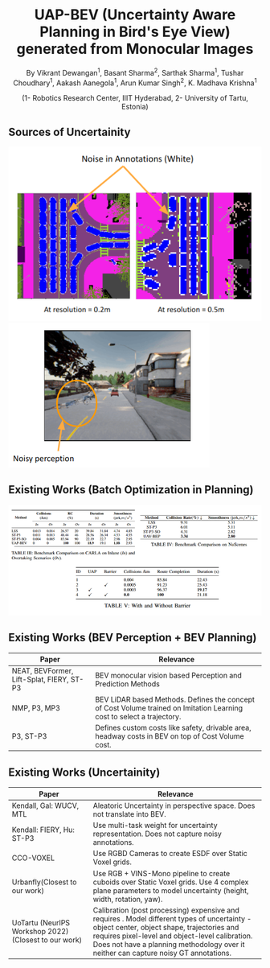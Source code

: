 <h1 align = "center">UAP-BEV (Uncertainty Aware Planning in Bird's Eye View) generated from Monocular Images</h1>


<p align="center">By Vikrant Dewangan<sup>1</sup>, Basant Sharma<sup>2</sup>, Sarthak Sharma<sup>1</sup>, Tushar Choudhary<sup>1</sup>, Aakash Aanegola<sup>1</sup>, 
Arun Kumar Singh<sup>2</sup>, K. Madhava Krishna<sup>1</sup></p>

<p align="center">  (1- Robotics Research Center, IIIT Hyderabad,  2- University of Tartu, Estonia)</p>

[//]: # (Paste images in this section before the table)

## Sources of Uncertainity
![uncertain1](/README/imgs/uncertain1.png)  ![uncertain2](/README/imgs/uncertain2.png)


## Existing Works (Batch Optimization in Planning)

![Tables](/README/imgs/table.png)



## Existing Works (BEV Perception + BEV Planning)

| Paper                  | Relevance                                                |
|------------------------|----------------------------------------------------------|
| NEAT, BEVFormer, Lift-Splat, FIERY, ST-P3 | BEV monocular vision based Perception and Prediction Methods|
| NMP, P3, MP3 | BEV LiDAR based Methods. Defines the concept of Cost Volume trained on Imitation Learning cost to select a trajectory. |
| P3, ST-P3 | Defines custom costs like safety, drivable area, headway costs in BEV on top of Cost Volume cost.|


## Existing Works (Uncertainity)
| Paper                  | Relevance                                                |
|------------------------|----------------------------------------------------------|
| Kendall, Gal: WUCV, MTL | Aleatoric Uncertainty in perspective space. Does not translate into BEV. |
| Kendall: FIERY, Hu: ST-P3 |Use multi-task weight for uncertainty representation. Does not capture noisy annotations. |
| CCO-VOXEL | Use RGBD Cameras to create ESDF over Static Voxel grids. |
| Urbanfly(Closest to our work)| Use RGB + VINS-Mono pipeline to create cuboids over Static Voxel grids. Use 4 complex plane parameters to model uncertainty (height, width, rotation, yaw).|
|UoTartu (NeurIPS Workshop 2022)  (Closest to our work)| Calibration (post processing) expensive and requires . Model different types of uncertainty -object center, object shape, trajectories and requires pixel-level and object-level calibration. Does not have a planning methodology over it neither can capture noisy GT annotations. |












